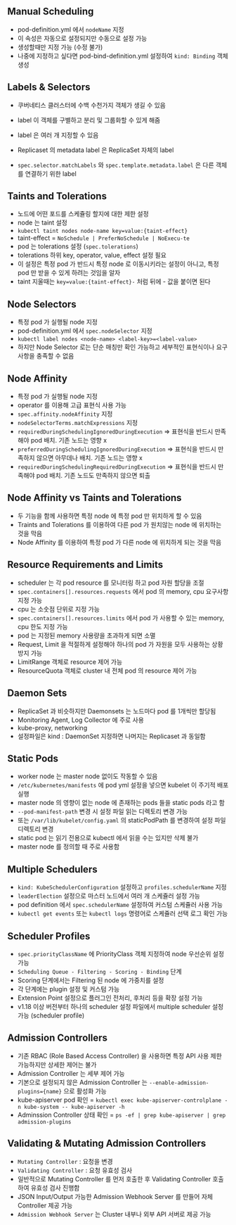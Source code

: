 ## Manual Scheduling

- pod-definition.yml 에서 `nodeName` 지정
- 이 속성은 자동으로 설정되지만 수동으로 설정 가능
- 생성할때만 지정 가능 (수정 불가)
- 나중에 지정하고 싶다면 pod-bind-definition.yml 설정하여 `kind: Binding` 객체 생성

## Labels & Selectors

- 쿠버네티스 클러스터에 수백 수천가지 객체가 생길 수 있음
- label 이 객체를 구별하고 분리 및 그룹화할 수 있게 해줌
- label 은 여러 개 지정할 수 있음

- Replicaset 의 metadata label 은 ReplicaSet 자체의 label
- `spec.selector.matchLabels` 와 `spec.template.metadata.label` 은 다른 객체를 연결하기 위한 label

## Taints and Tolerations

- 노드에 어떤 포드를 스케쥴링 할지에 대한 제한 설정
- node 는 taint 설정
- `kubectl taint nodes node-name key=value:{taint-effect}`
- taint-effect = `NoSchedule | PreferNoSchedule | NoExecu-te`
- pod 는 tolerations 설정 (`spec.tolerations`)
- tolerations 하위 key, operator, value, effect 설정 필요
- 이 설정은 특정 pod 가 반드시 특정 node 로 이동시키라는 설정이 아니고, 특정 pod 만 받을 수 있게 하려는 것임을 알자
- taint 지울때는 `key=value:{taint-effect}-` 처럼 뒤에 - 값을 붙이면 된다

## Node Selectors

- 특정 pod 가 실행될 node 지정
- pod-definition.yml 에서 `spec.nodeSelector` 지정
- `kubectl label nodes <node-name> <label-key>=<label-value>`
- 하지만 Node Selector 로는 단순 매칭만 확인 가능하고 세부적인 표현식이나 요구사항을 충족할 수 없음

## Node Affinity

- 특정 pod 가 실행될 node 지정
- operator 를 이용해 고급 표현식 사용 가능
- `spec.affinity.nodeAffinity` 지정
- `nodeSelectorTerms.matchExpressions` 지정
- `requiredDuringSchedulingIgnoredDuringExecution` => 표현식을 반드시 만족해야 pod 배치. 기존 노드는 영향 x
- `preferredDuringSchedulingIgnoredDuringExecution` => 표현식을 반드시 만족하지 않으면 아무데나 배치. 기존 노드는 영향 x
- `requiredDuringSchedulingRequiredDuringExecution` => 표현식을 반드시 만족해야 pod 배치. 기존 노드도 만족하지 않으면 퇴출

## Node Affinity vs Taints and Tolerations

- 두 기능을 함께 사용하면 특정 node 에 특정 pod 만 위치하게 할 수 있음
- Traints and Tolerations 를 이용하여 다른 pod 가 원치않는 node 에 위치하는 것을 막음
- Node Affinity 를 이용하여 특정 pod 가 다른 node 에 위치하게 되는 것을 막음

## Resource Requirements and Limits

- scheduler 는 각 pod resource 를 모니터링 하고 pod 자원 할당을 조절
- `spec.containers[].resources.requests` 에서 pod 의 memory, cpu 요구사항 지정 가능
- cpu 는 소숫점 단위로 지정 가능
- `spec.containers[].resources.limits` 에서 pod 가 사용할 수 있는 memory, cpu 한도 지정 가능
- pod 는 지정된 memory 사용량을 초과하게 되면 소멸
- Request, Limit 을 적절하게 설정해야 하나의 pod 가 자원을 모두 사용하는 상황 방지 가능
- LimitRange 객체로 resource 제어 가능
- ResourceQuota 객체로 cluster 내 전체 pod 의 resource 제어 가능

## Daemon Sets

- ReplicaSet 과 비슷하지만 Daemonsets 는 노드마다 pod 를 1개씩만 할당됨
- Monitoring Agent, Log Collector 에 주로 사용
- kube-proxy, networking
- 설정파일은 kind : DaemonSet 지정하면 나머지는 Replicaset 과 동일함

## Static Pods

- worker node 는 master node 없이도 작동할 수 있음
- `/etc/kubernetes/manifests` 에 pod yml 설정을 넣으면 kubelet 이 주기적 배포 실행
- master node 의 영향이 없는 node 에 존재하는 pods 들을 static pods 라고 함
- `--pod-manifest-path` 변경 시 설정 파일 읽는 디렉토리 변경 가능
- 또는 `/var/lib/kubelet/config.yaml` 의 staticPodPath 를 변경하여 설정 파일 디렉토리 변경
- static pod 는 읽기 전용으로 kubectl 에서 읽을 수는 있지만 삭제 불가
- master node 를 정의할 때 주로 사용함

## Multiple Schedulers

- `kind: KubeSchedulerConfiguration` 설정하고 `profiles.schedulerName` 지정
- `leaderElection` 설정으로 마스터 노드에서 여러 개 스케쥴러 설정 가능
- pod definition 에서 `spec.schedulerName` 설정하여 커스텀 스케쥴러 사용 가능
- `kubectl get events` 또는 `kubectl logs` 명령어로 스케쥴러 선택 로그 확인 가능

## Scheduler Profiles

- `spec.priorityClassName` 에 PriorityClass 객체 지정하여 node 우선순위 설정 가능
- `Scheduling Queue - Filtering - Scoring - Binding` 단계
- Scoring 단계에서는 Filtering 된 node 에 가중치를 설정
- 각 단계에는 plugin 설정 및 커스텀 가능
- Extension Point 설정으로 플러그인 전처리, 후처리 등을 확장 설정 가능
- v1.18 이상 버전부터 하나의 scheduler 설정 파일에서 multiple scheduler 설정 가능 (scheduler profile)

## Admission Controllers

- 기존 RBAC (Role Based Access Controller) 을 사용하면 특정 API 사용 제한 가능하지만 상세한 제어는 불가
- Admission Controller 는 세부 제어 가능
- 기본으로 설정되지 않은 Admission Controller 는 `--enable-admission-plugins={name}` 으로 활성화 가능
- kube-apiserver pod 확인 = `kubectl exec kube-apiserver-controlplane -n kube-system -- kube-apiserver -h`
- Adminssion Controller 상태 확인 = `ps -ef | grep kube-apiserver | grep admission-plugins`

## Validating & Mutating Admission Controllers

- `Mutating Controller` : 요청을 변경
- `Validating Controller` : 요청 유효성 검사
- 일반적으로 Mutating Controller 를 먼저 호출한 후 Validating Controller 호출하여 유효성 검사 진행함
- JSON Input/Output 가능한 Admission Webhook Server 를 만들어 자체 Controller 제공 가능
- `Admission Webhook Server` 는 Cluster 내부나 외부 API 서버로 제공 가능
